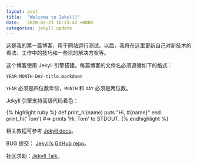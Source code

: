 ```yaml
---
layout: post
title:  "Welcome to Jekyll!"
date:   2020-02-23 16:23:42 +0800
categories: jekyll update
---
```

这是我的第一篇博客，用于网站运行测试。以后，我将在这里更新自己对新技术的看法、工作中的技巧和一些坑的解决方案等。

这个博客使用 Jekyll 引擎搭建。每篇博客的文件名必须遵循如下的格式：

`YEAR-MONTH-DAY-title.markdown`

`YEAR` 必须是四位数年份，`MONTH` 和 `DAY` 必须是两位数。

Jekyll 引擎支持高级代码着色：

{% highlight ruby %}
def print_hi(name)
  puts "Hi, #{name}"
end
print_hi('Tom')
#=> prints 'Hi, Tom' to STDOUT.
{% endhighlight %}

相关教程可参考 [Jekyll docs][jekyll-docs]。 

BUG 提交： [Jekyll’s GitHub repo][jekyll-gh]。

社区求助：[Jekyll Talk][jekyll-talk]。

[jekyll-docs]: https://jekyllrb.com/docs/home
[jekyll-gh]:   https://github.com/jekyll/jekyll
[jekyll-talk]: https://talk.jekyllrb.com/
